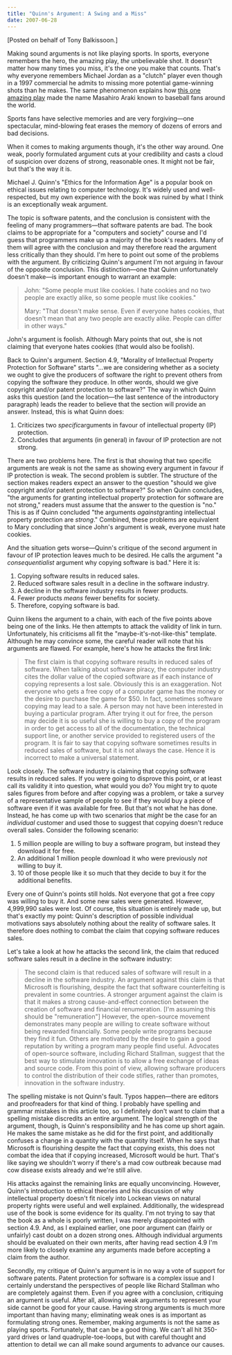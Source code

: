 ```yaml
---
title: "Quinn's Argument: A Swing and a Miss"
date: 2007-06-28
---
```

[Posted on behalf of Tony Balkissoon.]

Making sound arguments is not like playing sports.  In sports, everyone remembers the hero, the amazing play, <em>the</em> unbelievable shot.  It doesn't matter how many times you miss, it's the one you make that counts.  That's why everyone remembers Michael Jordan as a "clutch" player even though in a 1997 commercial he admits to missing more potential game-winning shots than he makes.  The same phenomenon explains how <a href="http://www.youtube.com/watch?v=pxWnDGoAc0g">this one amazing play</a> made the name Masahiro Araki known to baseball fans around the world.

Sports fans have selective memories and are very forgiving—one spectacular, mind-blowing feat erases the memory of dozens of errors and bad decisions.

When it comes to making arguments though, it's the other way around.  One weak, poorly formulated argument cuts at your credibility and casts a cloud of suspicion over dozens of strong, reasonable ones. It might not be fair, but that's the way it is.

Michael J. Quinn's "Ethics for the Information Age" is a popular book on ethical issues relating to computer technology.  It's widely used and well-respected, but my own experience with the book was ruined by what I think is an exceptionally weak argument.

The topic is software patents, and the conclusion is consistent with the feeling of many programmers—that software patents are bad.  The book claims to be appropriate for a "computers and society" course and I'd guess that programmers make up a majority of the book's readers.  Many of them will agree with the conclusion and may therefore read the argument less critically than they should.  I'm here to point out some of the problems with the argument.  By criticizing Quinn's argument I'm not arguing in favour of the opposite conclusion.  This distinction—one that Quinn unfortunately doesn't make—is important enough to warrant an example:
<blockquote>John: "Some people must like cookies.  I hate cookies and no two people are exactly alike, so some people must like cookies."

Mary: "That doesn't make sense.  Even if everyone hates cookies, that doesn't mean that any two people are exactly alike.  People can differ in other ways."</blockquote>
John's argument is foolish.  Although Mary points that out, she is not claiming that everyone hates cookies (that would also be foolish).

Back to Quinn's argument.  Section 4.9, "Morality of Intellectual Property Protection for Software" starts "…we are considering whether as a society we ought to give the producers of software the right to prevent others from copying the software they produce.  In other words, should we give copyright and/or patent protection to software?"  The way in which Quinn asks this question (and the location—the last sentence of the introductory paragraph) leads the reader to believe that the section will provide an answer. Instead, this is what Quinn does:
<ol>
  <li>Criticizes two <em>specific</em>arguments in favour of intellectual property (IP) protection.</li>
  <li>Concludes that arguments (in general) in favour of IP protection are not strong.</li>
</ol>
There are two problems here.  The first is that showing that two specific arguments are weak is not the same as showing every argument in favour if IP protection is weak.  The second problem is subtler. The structure of the section makes readers expect an answer to the question "should we give copyright and/or patent protection to software?"  So when Quinn concludes, "the arguments for granting intellectual property protection for software are not strong," readers must assume that the answer to the question is "no."  This is as if Quinn concluded "the arguments <em>against</em>granting intellectual property protection are <em>strong</em>."  Combined, these problems are equivalent to Mary concluding that since John's argument is weak, everyone must hate cookies.

And the situation gets worse—Quinn's critique of the second argument in favour of IP protection leaves much to be desired.  He calls the argument "a <em>consequentialist</em> argument why copying software is bad."  Here it is:
<ol>
  <li>Copying software results in reduced sales.</li>
  <li>Reduced software sales result in a decline in the software industry.</li>
  <li>A decline in the software industry results in fewer products.</li>
  <li>Fewer products <em>means</em> fewer benefits for society.</li>
  <li>Therefore, copying software is bad.</li>
</ol>
Quinn likens the argument to a chain, with each of the five points above being one of the links.  He then attempts to attack the validity of link in turn.  Unfortunately, his criticisms all fit the "maybe-it's-not-like-this" template.  Although he may convince some, the careful reader will note that his arguments are flawed.  For example, here's how he attacks the first link:
<blockquote>The first claim is that copying software results in reduced sales of software.  When talking about software piracy, the computer industry cites the dollar value of the copied software as if each instance of copying represents a lost sale.  Obviously this is an exaggeration.  Not everyone who gets a free copy of a computer game has the money or the desire to purchase the game for $50.  In fact, sometimes software copying may lead to a sale.  A person may not have been interested in buying a particular program.  After trying it out for free, the person may decide it is so useful she is willing to buy a copy of the program in order to get access to all of the documentation, the technical support line, or another service provided to registered users of the program.  It is fair to say that copying software sometimes results in reduced sales of software, but it is not always the case.  Hence it is incorrect to make a universal statement.</blockquote>
Look closely.  The software industry is claiming that copying software results in reduced sales.  If you were going to disprove this point, or at least call its validity it into question, what would you do?  You might try to quote sales figures from before and after copying was a problem, or take a survey of a representative sample of people to see if they would buy a piece of software even if it was available for free.  But that's not what he has done.  Instead, he has come up with two scenarios that <em>might</em> be the case for an <em>individual</em> customer and used those to suggest that copying doesn't reduce overall sales.  Consider the following scenario:
<ol>
  <li>5 million people are willing to buy a software program, but instead they download it for free.</li>
  <li>An additional 1 million people download it who were previously <em>not</em> willing to buy it.</li>
  <li>10 of those people like it so much that they decide to buy it for the additional benefits.</li>
</ol>
Every one of Quinn's points still holds.  Not everyone that got a free copy was willing to buy it.  And some new sales were generated. However, 4,999,990 sales were lost.  Of course, this situation is entirely made up, but that's exactly my point: Quinn's description of possible individual motivations says absolutely nothing about the reality of software sales.  It therefore does nothing to combat the claim that copying software reduces sales.

Let's take a look at how he attacks the second link, the claim that reduced software sales result in a decline in the software industry:
<blockquote>The second claim is that reduced sales of software will result in a decline in the software industry.  An argument against this claim is that Microsoft is flourishing, despite the fact that software counterfeiting is prevalent in some countries.  A stronger argument against the claim is that it makes a strong cause-and-effect connection between the creation of software and financial renumeration.  [I'm assuming this should be "remuneration"] However, the open-source movement demonstrates many people are willing to create software without being rewarded financially.  Some people write programs because they find it fun.  Others are motivated by the desire to gain a good reputation by writing a program many people find useful.  Advocates of open-source software, including Richard Stallman, suggest that the best way to stimulate innovation is to allow a free exchange of ideas and source code.  From this point of view, allowing software producers to control the distribution of their code stifles, rather than promotes, innovation in the software industry.</blockquote>
The spelling mistake is not Quinn's fault.  Typos happen—there are editors and proofreaders for that kind of thing.  I probably have spelling and grammar mistakes in this article too, so I definitely don't want to claim that a spelling mistake discredits an entire argument.  The logical strength of the argument, though, is Quinn's responsibility and he has come up short again.  He makes the same mistake as he did for the first point, and additionally confuses a change in a quantity with the quantity itself.  When he says that Microsoft is flourishing despite the fact that copying exists, this does not combat the idea that if copying increased, Microsoft would be hurt.  That's like saying we shouldn't worry if there's a mad cow outbreak because mad cow disease exists already and we're still alive.

His attacks against the remaining links are equally unconvincing. However, Quinn's introduction to ethical theories and his discussion of why intellectual property doesn't fit nicely into Lockean views on natural property rights were useful and well explained.  Additionally, the widespread use of the book is some evidence for its quality.  I'm not trying to say that the book as a whole is poorly written, I was merely disappointed with section 4.9.  And, as I explained earlier, one poor argument can (fairly or unfairly) cast doubt on a dozen strong ones.  Although individual arguments should be evaluated on their own merits, after having read section 4.9 I'm more likely to closely examine any arguments made before accepting a claim from the author.

Secondly, my critique of Quinn's argument is in no way a vote of support for software patents.  Patent protection for software is a complex issue and I certainly understand the perspectives of people like Richard Stallman who are completely against them.  Even if you agree with a conclusion, critiquing an argument is useful.  After all, allowing weak arguments to represent your side cannot be good for your cause.  Having strong arguments is much more important than having many; eliminating weak ones is as important as formulating strong ones.  Remember, making arguments is not the same as playing sports. Fortunately, that can be a good thing.  We can't all hit 350-yard drives or land quadruple-toe-loops, but with careful thought and attention to detail we can all make sound arguments to advance our causes.

